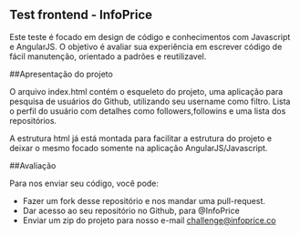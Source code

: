 Test frontend - InfoPrice
---------------------------------------------

Este teste é focado em design de código e conhecimentos com Javascript e AngularJS. 
O objetivo é avaliar sua experiência em escrever código de fácil manutenção, orientado a 
padrões e reutilizavel. 

##Apresentação do projeto

O arquivo index.html contém o esqueleto do projeto, uma aplicação para pesquisa de usuários 
do Github, utilizando seu username como filtro. Lista o perfil do usuário com detalhes como
followers,followins e uma lista dos repositórios.

A estrutura html já está montada para facilitar a estrutura do projeto e deixar o mesmo focado 
somente na aplicação AngularJS/Javascript.

##Avaliação

Para nos enviar seu código, você pode:

* Fazer um fork desse repositório e nos mandar uma pull-request.
* Dar acesso ao seu repositório no Github, para @InfoPrice
* Enviar um zip do projeto para nosso e-mail challenge@infoprice.co
